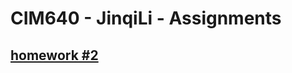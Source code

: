 # CIM640 - JinqiLi - Assignments
## [homework #2](http://kikijinqili.github.io/CIM640-JinqiLi/homework/hw2/index.html)
